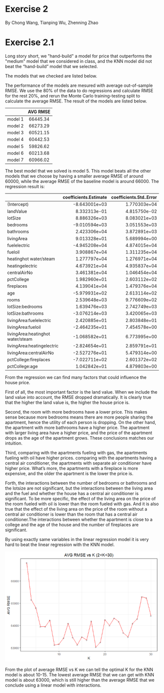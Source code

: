 Exercise 2
==========

By Chong Wang, Tianping Wu, Zhenning Zhao

Exercise 2.1
============

Long story short, we "hand-build" a model for price that outperforms the "medium" model that we considered in class, and the KNN model did not beat the “hand-build” model that we selected.

The models that we checked are listed below.

The performance of the models are mesured with average out-of-sample RMSE. We use the 80% of the data to do regressions and calculate RMSE for the rest 20%, and rerun the Monte Carlo training-testing split to calculate the average RMSE. The result of the models are listed below.

|         | AVG RMSE |
|---------|:--------:|
| model 1 | 66445.34 |
| model 2 | 66273.29 |
| model 3 | 60521.15 |
| model 4 | 60442.53 |
| model 5 | 59826.62 |
| model 6 | 60213.68 |
| model 7 | 60966.02 |

The best model that we solved is model 5. This model beats all the other models that we choose by having a smaller average RMSE of around 60000, while the average RMSE of the baseline model is around 66000. The regression result is:

|                                   |  coefficients.Estimate|  coefficients.Std..Error|  coefficients.t.value|  coefficients.Pr...t..|
|-----------------------------------|----------------------:|------------------------:|---------------------:|----------------------:|
| (Intercept)                       |          -8.643001e+03|             1.770303e+04|            -0.4882215|              0.6254558|
| landValue                         |           8.332313e-01|             4.815750e-02|            17.3022099|              0.0000000|
| lotSize                           |           8.886326e+03|             8.083021e+03|             1.0993817|              0.2717569|
| bedrooms                          |          -9.010594e+03|             3.051553e+03|            -2.9527897|              0.0031923|
| bathrooms                         |           2.423306e+04|             3.872891e+03|             6.2571003|              0.0000000|
| livingArea                        |           9.013328e+01|             5.689994e+00|            15.8406634|              0.0000000|
| fuelelectric                      |          -4.945208e+04|             4.874015e+04|            -1.0146066|              0.3104374|
| fueloil                           |           3.908867e+04|             1.311235e+04|             2.9810578|              0.0029133|
| heatinghot water/steam            |           1.277797e+04|             1.276971e+04|             1.0006468|              0.3171397|
| heatingelectric                   |           4.673921e+04|             4.935837e+04|             0.9469359|              0.3438057|
| centralAirNo                      |           3.461381e+04|             1.046454e+04|             3.3077241|              0.0009602|
| pctCollege                        |           1.982960e+01|             2.603112e+02|             0.0761765|              0.9392876|
| fireplaces                        |           4.139041e+04|             1.479376e+04|             2.7978287|              0.0052026|
| age                               |          -5.979931e+02|             2.613114e+02|            -2.2884313|              0.0222343|
| rooms                             |           2.539648e+03|             9.776609e+02|             2.5976782|              0.0094665|
| lotSize:bedrooms                  |           1.639476e+03|             2.742749e+03|             0.5977493|              0.5500866|
| lotSize:bathrooms                 |          -3.076214e+03|             3.420065e+03|            -0.8994609|              0.3685343|
| livingArea:fuelelectric           |           2.420885e+01|             2.803848e+01|             0.8634150|              0.3880308|
| livingArea:fueloil                |          -2.464235e+01|             7.454578e+00|            -3.3056672|              0.0009672|
| livingArea:heatinghot water/steam |          -1.068582e+01|             6.773995e+00|            -1.5774770|              0.1148714|
| livingArea:heatingelectric        |          -2.824654e+01|             2.859791e+01|            -0.9877132|              0.3234334|
| livingArea:centralAirNo           |          -2.527276e+01|             5.479314e+00|            -4.6123959|              0.0000043|
| pctCollege:fireplaces             |          -7.022711e+02|             2.601372e+02|            -2.6996180|              0.0070106|
| pctCollege:age                    |           1.042842e+01|             4.879803e+00|             2.1370580|              0.0327353|

From the regression we can find many factors that could influence the house price.

First of all, the most important factor is the land value. When we include the land value into account, the RMSE dropped dramatically. It is clearly true that the higher the land value is, the higher the house price is.

Second, the room with more bedrooms have a lower price. This makes sense because more bedrooms means there are more people sharing the apartment, hence the utility of each person is dropping. On the other hand, the apartment with more bathrooms have a higher price. The apartment with larger living area have a higher price, and the price of the apartment drops as the age of the apartment grows. These conclusions matches our intuition.

Third, comparing with the apartments fueling with gas, the apartments fueling with oil have higher prices. comparing with the apartments having a central air conditioner, the apartments with separate air conditioner have higher price. What’s more, the apartments with a fireplace is more expensive, and the older the apartment is the lower the price is.

Forth, the interactions between the number of bedrooms or bathrooms and the lotsize are not significant, but the interactions between the living area and the fuel and whether the house has a central air conditioner is significant. To be more specific, the effect of the living area on the price of the room fueled with oil is lower than the room fueled with gas. And it is also true that the effect of the living area on the price of the room without a central air conditioner is lower than the room that has a central air conditioner.The interactions between whether the apartment is close to a college and the age of the house and the number of fireplaces are significant.

By using exactly same variables in the linear regression model it is very hard to beat the linear regression with the KNN model.

![](Exercise_2_report_files/figure-markdown_github/graph2.1.1-1.png)

From the plot of average RMSE vs K we can tell the optimal K for the KNN model is about 10-15. The lowest average RMSE that we can get with KNN model is about 63000, which is still higher than the average RMSE that we conclude using a linear model with interactions.
